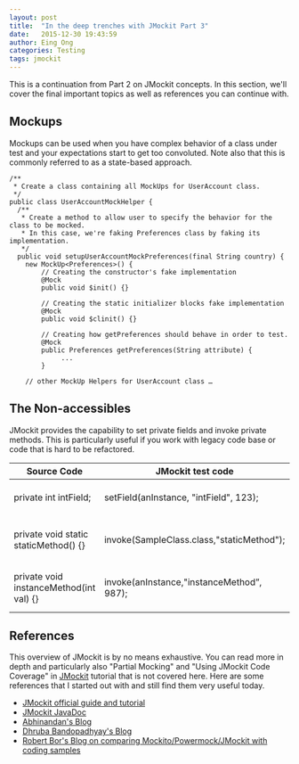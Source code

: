 ```yaml
---
layout: post
title:  "In the deep trenches with JMockit Part 3"
date:   2015-12-30 19:43:59
author: Eing Ong
categories: Testing
tags: jmockit
---
```

This is a continuation from Part 2 on JMockit concepts. In this section, we'll cover the final important topics as well as references you can continue with.

<h2>Mockups</h2>
Mockups can be used when you have complex behavior of a class under test and your expectations start to get too convoluted. Note also that this is commonly referred to as a state-based approach.

~~~~
/**
 * Create a class containing all MockUps for UserAccount class.
 */
public class UserAccountMockHelper {
  /**
   * Create a method to allow user to specify the behavior for the class to be mocked.
   * In this case, we're faking Preferences class by faking its implementation.
   */
  public void setupUserAccountMockPreferences(final String country) {
    new MockUp<Preferences>() {
        // Creating the constructor's fake implementation
        @Mock
        public void $init() {}

        // Creating the static initializer blocks fake implementation
        @Mock
        public void $clinit() {}

        // Creating how getPreferences should behave in order to test.
        @Mock
        public Preferences getPreferences(String attribute) { 
             ...
        }

    // other MockUp Helpers for UserAccount class …
~~~~


<h2>The Non-accessibles</h2>
JMockit provides the capability to set private fields and invoke private methods. This is particularly useful if you work with legacy code base or code that is hard to be refactored.

| Source Code | JMockit test code | Description |
| ----------- | ----------------- | ----------- |
| private int intField; | setField(anInstance, "intField", 123); | Set value of a private field |
| private void static staticMethod() {} | invoke(SampleClass.class,"staticMethod"); | Invoke a private static method |
| private void instanceMethod(int val) {} | invoke(anInstance,"instanceMethod”, 987); | Invoke a private instance method |

<h2> References</h2>
This overview of JMockit is by no means exhaustive. You can read more in depth and particularly also "Partial Mocking" and "Using JMockit Code Coverage" in <a href="http://jmockit.org/" >JMockit</a> tutorial that is not covered here.
Here are some references that I started out with and still find them very useful today.
<ul>
<li><a href="http://jmockit.org/tutorial.html">JMockit official guide and tutorial </a></li>
<li><a href="http://jmockit.org/api1x/index.html">JMockit JavaDoc</a></li>
<li><a href="http://abhinandanmk.blogspot.com/2012/06/jmockit-tutoriallearn-it-today-with.html">Abhinandan's Blog</a></li>
<li><a href="http://dhruba.name/2009/11/08/jmockit-no-holds-barred-testing-with-instrumentation-over-mocking/">Dhruba Bandopadhyay's Blog</a></li>
<li><a href="https://blog.42.nl/articles/mockito-powermock-vs-jmockit/">Robert Bor's Blog on comparing Mockito/Powermock/JMockit with coding samples</a></li>
</ul>

